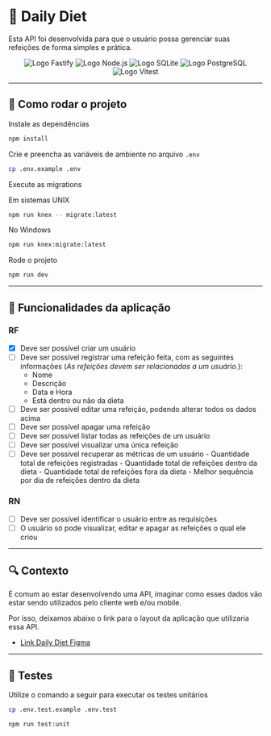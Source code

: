 # 🍎 Daily Diet

Esta API foi desenvolvida para que o usuário possa gerenciar suas refeições de forma simples e prática.

<p align="center">
  <img src="https://img.shields.io/static/v1?logo=Fastify&logoColor=000000&label=Fastify&message=Fastify&color=000000" alt="Logo Fastify" />
  <img src="https://img.shields.io/static/v1?logo=Node.js&logoColor=339933&label=Node.js&message=Node.js&color=339933" alt="Logo Node.js" />
  <img src="https://img.shields.io/static/v1?logo=SQLite&logoColor=003B57&label=SQLite&message=SQLite&color=003B57" alt="Logo SQLite" />
  <img src="https://img.shields.io/static/v1?logo=PostgreSQL&logoColor=4169E1&label=PostgreSQL&message=PostgreSQL&color=4169E1" alt="Logo PostgreSQL" />
  <img src="https://img.shields.io/static/v1?logo=Vitest&logoColor=6E9F18&label=Vitest&message=Vitest&color=6E9F18" alt="Logo Vitest" />
</p>

---

## 🧭 Como rodar o projeto

Instale as dependências

```bash
npm install
```

Crie e preencha as variáveis de ambiente no arquivo `.env`

```bash
cp .env.example .env
```

Execute as migrations

Em sistemas UNIX

```bash
npm run knex -- migrate:latest
```

No Windows

```bash
npm run knex:migrate:latest
```

Rode o projeto

```bash
npm run dev
```

---

## 🎯 Funcionalidades da aplicação

### RF

- [x] Deve ser possível criar um usuário
- [ ] Deve ser possível registrar uma refeição feita, com as seguintes informações (_As refeições devem ser relacionadas a um usuário._):
  - Nome
  - Descrição
  - Data e Hora
  - Está dentro ou não da dieta
- [ ] Deve ser possível editar uma refeição, podendo alterar todos os dados acima
- [ ] Deve ser possível apagar uma refeição
- [ ] Deve ser possível listar todas as refeições de um usuário
- [ ] Deve ser possível visualizar uma única refeição
- [ ] Deve ser possível recuperar as métricas de um usuário - Quantidade total de refeições registradas - Quantidade total de refeições dentro da dieta - Quantidade total de refeições fora da dieta - Melhor sequência por dia de refeições dentro da dieta

### RN

- [ ] Deve ser possível identificar o usuário entre as requisições
- [ ] O usuário só pode visualizar, editar e apagar as refeições o qual ele criou

---

## 🔍 Contexto

É comum ao estar desenvolvendo uma API, imaginar como esses dados vão estar sendo utilizados pelo cliente web e/ou mobile.

Por isso, deixamos abaixo o link para o layout da aplicação que utilizaria essa API.

- [Link Daily Diet Figma](https://www.figma.com/community/file/1218573349379609244/Daily-Diet)

---

## 🧪 Testes

Utilize o comando a seguir para executar os testes unitários

```bash
cp .env.test.example .env.test
```

```bash
npm run test:unit
```
